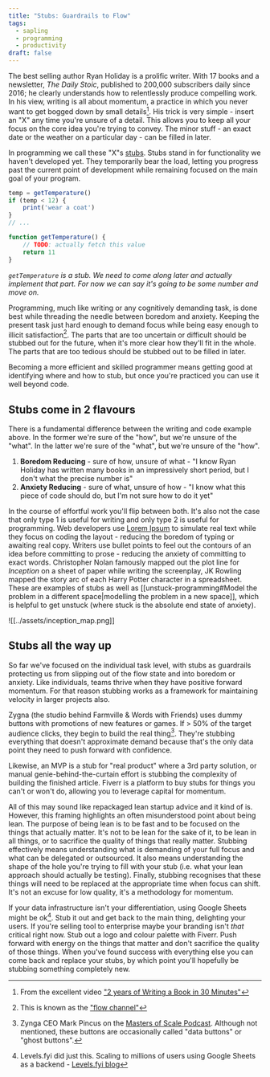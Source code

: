 ```yaml
---
title: "Stubs: Guardrails to Flow"
tags:
  - sapling
  - programming
  - productivity
draft: false
---
```

The best selling author Ryan Holiday is a prolific writer. With 17 books and a newsletter, *The Daily Stoic*, published to 200,000 subscribers daily since 2016; he clearly understands how to relentlessly produce compelling work. In his view, writing is all about momentum, a practice in which you never want to get bogged down by small details[^1]. His trick is very simple - insert an "X" any time you're unsure of a detail. This allows you to keep all your focus on the core idea you're trying to convey. The minor stuff - an exact date or the weather on a particular day - can be filled in later.

In programming we call these "X"s [stubs](https://en.wikipedia.org/wiki/Method_stub). Stubs stand in for functionality we haven't developed yet. They temporarily bear the load, letting you progress past the current point of development while remaining focused on the main goal of your program.

```js
temp = getTemperature()
if (temp < 12) {
	print('wear a coat')
}
// ... 

function getTemperature() {
	// TODO: actually fetch this value
	return 11
}
```
*`getTemperature` is a stub. We need to come along later and actually implement that part. For now we can say it's going to be some number and move on.*

Programming, much like writing or any cognitively demanding task, is done best while threading the needle between boredom and anxiety. Keeping the present task just hard enough to demand focus while being easy enough to illicit satisfaction[^2]. The parts that are too uncertain or difficult should be stubbed out for the future, when it's more clear how they'll fit in the whole. The parts that are too tedious should be stubbed out to be filled in later.

Becoming a more efficient and skilled programmer means getting good at identifying where and how to stub, but once you're practiced you can use it well beyond code.

## Stubs come in 2 flavours

There is a fundamental difference between the writing and code example above. In the former we're sure of the "how", but we're unsure of the "what". In the latter we're sure of the "what", but we're unsure of the "how".

1. **Boredom Reducing** - sure of how, unsure of what - "I know Ryan Holiday has written many books in an impressively short period, but I don't what the precise number is"
2. **Anxiety Reducing** - sure of what, unsure of how - "I know what this piece of code should do, but I'm not sure how to do it yet"

In the course of effortful work you'll flip between both. It's also not the case that only type 1 is useful for writing and only type 2 is useful for programming. Web developers use [Lorem Ipsum](https://www.lipsum.com/) to simulate real text while they focus on coding the layout - reducing the boredom of typing or awaiting real copy. Writers use bullet points to feel out the contours of an idea before committing to prose - reducing the anxiety of committing to exact words. Christopher Nolan famously mapped out the plot line for *Inception* on a sheet of paper while writing the screenplay, JK Rowling mapped the story arc of each Harry Potter character in a spreadsheet. These are examples of stubs as well as [[unstuck-programming#Model the problem in a different space|modelling the problem in a new space]], which is helpful to get unstuck (where stuck is the absolute end state of anxiety).

![[../assets/inception_map.png]]

## Stubs all the way up

So far we've focused on the individual task level, with stubs as guardrails protecting us from slipping out of the flow state and into boredom or anxiety. Like individuals, teams thrive when they have positive forward momentum. For that reason stubbing works as a framework for maintaining velocity in larger projects also.

Zygna (the studio behind Farmville & Words with Friends) uses dummy buttons with promotions of new features or games. If > 50% of the target audience clicks, they begin to build the real thing[^3]. They're stubbing everything that doesn't approximate demand because that's the only data point they need to push forward with confidence.

Likewise, an MVP is a stub for "real product" where a 3rd party solution, or manual genie-behind-the-curtain effort is stubbing the complexity of building the finished article. Fiverr is a platform to buy stubs for things you can't or won't do, allowing you to leverage capital for momentum.

 All of this may sound like repackaged lean startup advice and it kind of is. However, this framing highlights an often misunderstood point about being lean. The purpose of being lean is to be fast and to be focused on the things that actually matter. It's not to be lean for the sake of it, to be lean in all things, or to sacrifice the quality of things that really matter. Stubbing effectively means understanding what is demanding of your full focus and what can be delegated or outsourced. It also means understanding the shape of the hole you're trying to fill with your stub (i.e. what your lean approach should actually be testing). Finally, stubbing recognises that these things will need to be replaced at the appropriate time when focus can shift. It's not an excuse for low quality, it's a methodology for momentum. 
 
 If your data infrastructure isn't your differentiation, using Google Sheets might be ok[^4]. Stub it out and get back to the main thing, delighting your users. If you're selling tool to enterprise maybe your branding isn't *that* critical right now. Stub out a logo and colour palette with Fiverr. Push forward with energy on the things that matter and don't sacrifice the quality of those things. When you've found success with everything else you can come back and replace your stubs, by which point you'll hopefully be stubbing something completely new.


[^1]: From the excellent video ["2 years of Writing a Book in 30 Minutes"](https://youtu.be/dU7efgGEOgk?t=620)
[^2]: This is known as the ["flow channel"](https://www.researchgate.net/figure/Csikszentmihalyis-flow-channel-shows-the-relation-between-challenges-and-player-skills_fig1_322207098)
[^3]: Zynga CEO Mark Pincus on the [Masters of Scale Podcast](https://www.youtube.com/watch?v=ZrqmwHRGm60). Although not mentioned, these buttons are occasionally called "data buttons" or "ghost buttons".
[^4]: Levels.fyi did just this. Scaling to millions of users using Google Sheets as a backend - [Levels.fyi blog](https://www.levels.fyi/blog/scaling-to-millions-with-google-sheets.html)